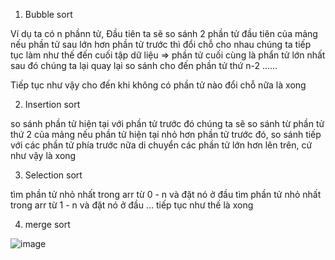 1. Bubble sort

Ví dụ ta có n phầnn tử, 
Đầu tiên ta sẽ so sánh 2 phần tử đầu tiên của mảng
nếu phần tử sau lớn hơn phần tử trước thì đổi chỗ cho nhau
chúng ta tiếp tục làm như thế đến cuối tập dữ liệu => phần tử cuối cùng là phẩn tử lớn nhất
sau đó chúng ta lại quay lại so sánh cho đến phần tử thứ n-2 ......

Tiếp tục như vậy cho đến khi không có phần tử nào đổi chỗ nữa là xong

2. Insertion sort

so sánh phần tử hiện tại với phần tử trước đó
chúng ta sẽ so sánh từ phần tử thứ 2 của mảng
nếu phần tử hiện tại nhỏ hơn phần tử trước đó, so sánh tiếp với các phần tử phía trước nữa
di chuyển các phần tử lớn hơn lên trên, cứ như vậy là xong

3. Selection sort

tìm phần tử nhỏ nhất trong arr từ 0 - n và đặt nó ở đầu
tìm phần tử nhỏ nhất trong arr từ 1 - n và đặt nó ở đầu
...
tiếp tục như thế là xong

4. merge sort

![image](https://niithanoi.edu.vn/pic/Product/images/tutorials/so-do-minh-hoa-tien-trinh-cua-thuat-toan-merge-sort.jpg)